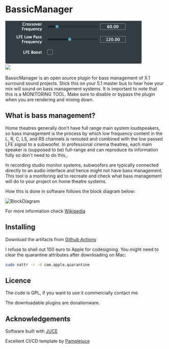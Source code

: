 # BassicManager

![BassicManager](ui.png)\
[![](https://github.com/carthach/BassicManager/workflows/CMake/badge.svg)](https://github.com/carthach/BassicManager/actions)

BassicManager is an open source plugin for bass management of X.1 surround sound projects. Stick this on your 5.1 master bus to hear how your mix will sound on bass management systems. It is important to note that this is a MONITORING TOOL. Make sure to disable or bypass the plugin when you are rendering and mixing down.

## What is bass management?

Home theatres generally don't have full range main system loudspeakers, so bass management is the process by which low frequency content in the L, R, C, LS, and RS channels is rerouted and combined with the low passed LFE signal to a subwoofer. In professional cinema theatres, each main speaker is (supposed to be) full-range and can reproduce its information fully so don't need to do this,.

In recording studio monitor systems, subwoofers are typically connected directly to an audio interface and hence might not have bass management. This tool is a monitoring aid to recreate and check what bass management will do to your project on home theatre systems. 

How this is done in software follows the block diagram below:

![BlockDiagram](https://upload.wikimedia.org/wikipedia/commons/thumb/d/da/BassManagement5.1.png/550px-BassManagement5.1.png)

For more information check [Wikipedia](https://en.wikipedia.org/wiki/Bass_management)

## Installing

Download the artifacts from [Github Actions](https://github.com/carthach/BassicManager/actions)

I refuse to shell out 100 euro to Apple for codesigning. You might need to clear the quarantine attributes after downloading on Mac:

```sh
sudo xattr -r -d com.apple.quarantine
```


## Licence

The code is GPL, if you want to use it commercially contact me.

The downloadable plugins are donationware.

## Acknowledgements

Software built with [JUCE](https://juce.com/)

Excellent CI/CD template by [Pamplejuce](https://github.com/sudara/pamplejuce)
